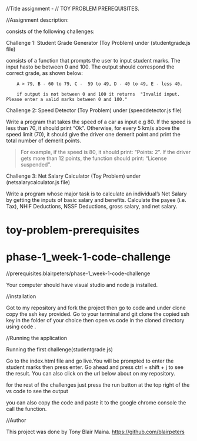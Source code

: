 

//Title assignment  -  // TOY PROBLEM PREREQUISITES.


//Assignment description:

consists of the following challenges:

Challenge 1: Student Grade Generator (Toy Problem) under (studentgrade.js file)

consists of a function that prompts the user to input student marks. The input hasto  be between 0 and 100. The output should correspond the correct grade, as shown below: 

        A > 79, B - 60 to 79, C -  59 to 49, D - 40 to 49, E - less 40.

        if output is not between 0 and 100 it returns  "Invalid input. Please enter a valid marks between 0 and 100."

 
Challenge 2: Speed Detector (Toy Problem) under (speeddetector.js file)

Write a program that takes the speed of a car as input e.g 80. If the speed is less than 70, it should print “Ok”. Otherwise, for every 5 km/s above the speed limit (70), it should give the driver one demerit point and print the total number of demerit points.

   > For example, if the speed is 80, it should print: “Points: 2”. If the driver gets more than 12 points, the function should print: “License suspended”.

 

Challenge 3: Net Salary Calculator (Toy Problem) under (netsalarycalculator.js file)

Write a program whose major task is to calculate an individual’s Net Salary by getting the inputs of basic salary and benefits. Calculate the payee (i.e. Tax), NHIF Deductions, NSSF Deductions, gross salary, and net salary. 
# toy-problem-prerequisites
# phase-1_week-1-code-challenge

//prerequisites:blairpeters/phase-1_week-1-code-challenge 

Your computer should have visual studio  and node js installed.

//installation

Got to my repository and fork the project then go to code and under clone copy the ssh key provided.
Go to your terminal and git clone the copied ssh key in the folder of your choice then open vs code in the cloned directory using code . 

//Running the application

Running the first challenge(studentgrade.js)

Go to the index.html file and go live.You will be prompted to enter the student marks then press enter.
Go ahead and press ctrl + shift + j to see the result. You can also click on the url below about on my repository.

for the rest of the challenges just press the run button at the top right of the vs code to see the output

you can also copy the code and paste it to the google chrome console the call the function.

//Author

This project was done by Tony Blair Maina. 
 https://github.com/blairpeters

